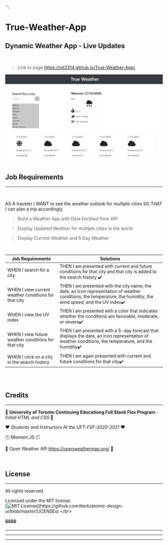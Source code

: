 
:part_alternation_mark:

# True-Weather-App
Dynamic Weather App - Live Updates
---
<br />

>Link to page https://mt2314.github.io/True-Weather-App/

<img src="Assets/Images/weatherAppScreenshot.png" alt="Image Preview Of JS Dynamic WeatherApp" width="600"/>

## Job Requirements
---

</br>

AS A traveler
I WANT to see the weather outlook for multiple cities
SO THAT I can plan a trip accordingly

>Build a Weather App with Data Fecthed from API

>Display Updated Weather for multiple cities in the world

>Display Current Weather and 5 Day Weather


  
</br>

| Job Requirements                               | Solutions                                                                                       |
| ---------------------------------------------- | ----------------------------------------------------------------------------------------------- |
| WHEN I search for a city                   | THEN I am presented with current and future conditions for that city and that city is added to the search history  :heavy_check_mark:                                                          |
|WHEN I view current weather conditions for that city | THEN I am presented with the city name, the date, an icon representation of weather conditions, the temperature, the humidity, the wind speed, and the UV index:heavy_check_mark: |
| WHEN I view the UV index                 | THEN I am presented with a color that indicates whether the conditions are favorable, moderate, or severe:heavy_check_mark:                                                           |
| WHEN I view future weather conditions for that city            | THEN I am presented with a 5-day forecast that displays the date, an icon representation of weather conditions, the temperature, and the humidity:heavy_check_mark:                                                              |
| WHEN I click on a city in the search history                 | THEN I am again presented with current and future conditions for that city:heavy_check_mark:                                            

</br>
</br>


## Credits
---
:school: 
**University of Toronto Continuing Educationg
Full Stack Flex Program** - *Initial HTML and CSS*
:school:

:heart: 
*Students and Instructors At the UFT-FSF-2020-2021*
:heart:

:clock12:
Moment JS
:clock12:

:satellite:
Open Weather API
https://openweathermap.org/
:satellite:

</br>

## License
---

All rights reserved.

Licensed under the MIT license.
<br>
[![MIT License](https://img.shields.io/apm/l/atomic-design-ui.svg?)](https://github.com/tterb/atomic-design-ui/blob/master/LICENSEs)
</br>

:lock::lock::lock::lock:

_____
____
___